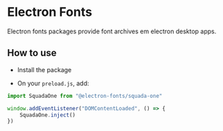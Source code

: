 # Electron Fonts

Electron fonts packages provide font archives em electron desktop apps.

## How to use

* Install the package

* On your `preload.js`, add:

```ts
import SquadaOne from "@electron-fonts/squada-one"

window.addEventListener("DOMContentLoaded", () => {
    SquadaOne.inject()
})
```